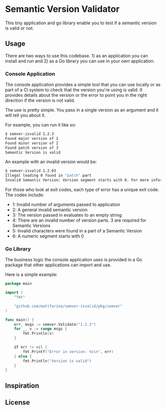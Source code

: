 # Semantic Version Validator

This tiny application and go library enable you to test if a semantic version is valid or not.

## Usage

There are two ways to use this codebase. 1) as an application you can install and run and 2) as a Go library you can use in your own application.

### Console Application

The console application provides a simple tool that you can use locally or as part of a CI system to check that the version you're using is valid. It provides details about the version or the error to point you in the right direction if the version is not valid.

The use is pretty simple. You pass in a single version as an argument and it will tell you about it.

For example, you can run it like so:

```sh
$ semver-isvalid 1.2.3
Found major version of 1
Found minor version of 2
Found patch version of 3
Semantic Version is valid
```

An example with an invalid version would be:

```sh
$ semver-isvalid 1.2.03
Illegal leading 0 found in "patch" part
Invalid Semantic Version: Version segment starts with 0. For more information see https://semver.org
```

For those who look at exit codes, each type of error has a unique exit code.
The codes include:

- 1: Invalid number of arguments passed to application
- 2: A general invalid semantic version
- 3: The version passed in evaluates to an empty string
- 4: There are an invalid number of version parts. 3 are required for Semantic Versions
- 5: Invalid characters were found in a part of a Semantic Version
- 6: A numeric segment starts with 0

### Go Library

The business logic the console application uses is provided in a Go package that other applications can import and use.

Here is a simple example:

```go
package main

import (
    "fmt"

    "github.com/mattfarina/semver-isvalid/pkg/semver"
)

func main() {
    err, msgs := semver.Validate("1.2.3")
    for _, v := range msgs {
        fmt.Println(v)
    }

    if err != nil {
        fmt.Printf("Error in version: %s\n", err)
    } else {
        fmt.Println("Version is valid")
    }
}
```

## Inspiration

## License
